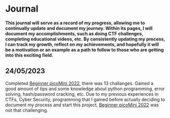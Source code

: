 # Journal
**This journal will serve as a record of my progress, allowing me to continually update and document my journey. Within its pages, I will document my accomplishments, such as doing CTF challenges, completing educational videos, etc. By consistently updating my process, I can track my growth, reflect on my achievements, and hopefully it will be a motivation or an example as a path to follow to those who are getting into this exciting field.**

## 24/05/2023
Completed [Beginner picoMini 2022](https://play.picoctf.org/practice?originalEvent=69&page=1&search=), there was 13 challanges. Gained a good amount of tips and some knowledge about python programming, error solving, hash/password cracking, etc. Due to my previous experiences in CTFs, Cyber Security, programming that I gained before actually deciding to document my process and start this project, [Beginner picoMini 2022](https://play.picoctf.org/practice?originalEvent=69&page=1&search=) was not that challenging.
